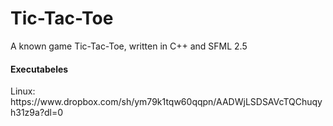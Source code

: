 # Tic-Tac-Toe
A known game Tic-Tac-Toe, written in C++ and SFML 2.5

<h4>Executabeles</h4>
Linux: <br>
https://www.dropbox.com/sh/ym79k1tqw60qqpn/AADWjLSDSAVcTQChuqyh31z9a?dl=0
